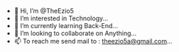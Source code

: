 - 👋 Hi, I’m @TheEzio5
- 👀 I’m interested in Technology...
- 🌱 I’m currently learning Back-End...
- 💞️ I’m looking to collaborate on Anything...
- 📫 To reach me send mail to : theezio5a@gmail.com...

<!---
TheEzio5/TheEzio5 is a ✨ special ✨ repository because its `README.md` (this file) appears on your GitHub profile.
You can click the Preview link to take a look at your changes.
--->
